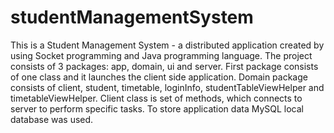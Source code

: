 # studentManagementSystem
This is a Student Management System - a distributed application created by using Socket programming and Java programming language.
The project consists of 3 packages: app, domain, ui and server. First package consists of one class and it launches the client
side application.
Domain package consists of client, student, timetable, loginInfo, studentTableViewHelper and timetableViewHelper.
Client class is set of methods, which connects to server to perform specific tasks.
To store application data MySQL local database was used.
